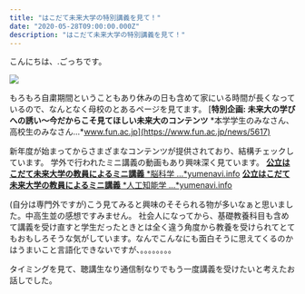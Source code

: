 ```yaml
---
title: "はこだて未来大学の特別講義を見て！"
date: "2020-05-28T09:00:00.000Z"
description: "はこだて未来大学の特別講義を見て！"
---
```


こんにちは、.ごっちです。

![](https://cdn-images-1.medium.com/max/2000/1*G6t5Pa5tWvTQa98xcK11_g.png)

もろもろ自粛期間ということもあり休みの日も含めて家にいる時間が長くなっているので、なんとなく母校のとあるページを見てます。
[**特別企画: 未来大の学びへの誘い～今だからこそ見てほしい未来大のコンテンツ**
*本学学生のみなさん、高校生のみなさん…*www.fun.ac.jp](https://www.fun.ac.jp/news/5617)

新年度が始まってからさまざまなコンテンツが提供されており、結構チェックしています。
学外で行われたミニ講義の動画もあり興味深く見ています。
[**公立はこだて未来大学の教員によるミニ講義**
*脳科学 ...*yumenavi.info](https://yumenavi.info/lecture.aspx?GNKCD=g008534&OraSeq=6407959&ProId=WNA002&SerKbn=3&SearchMod=3&University=V&Page=1&KeyWord=%e5%85%ac%e7%ab%8b%e3%81%af%e3%81%93%e3%81%a0%e3%81%a6%e6%9c%aa%e6%9d%a5%e5%a4%a7%e5%ad%a6)
[**公立はこだて未来大学の教員によるミニ講義**
*人工知能学 ...*yumenavi.info](https://yumenavi.info/lecture.aspx?GNKCD=g007349&OraSeq=6407959&ProId=WNA002&SerKbn=3&SearchMod=3&University=V&Page=1&KeyWord=%e5%85%ac%e7%ab%8b%e3%81%af%e3%81%93%e3%81%a0%e3%81%a6%e6%9c%aa%e6%9d%a5%e5%a4%a7%e5%ad%a6)

(自分は専門外ですが)こう見てみると興味のそそられる物が多いなぁと思いました。中高生並の感想ですみません。
社会人になってから、基礎教養科目も含めて講義を受け直すと学生だったときとは全く違う角度から教養を受けられてとてもおもしろそうな気がしています。なんでこんなにも面白そうに思えてくるのかはうまいこと言語化できないですが、。。。。。。。。

タイミングを見て、聴講生なり通信制なりでもう一度講義を受けたいと考えたお話しでした。
